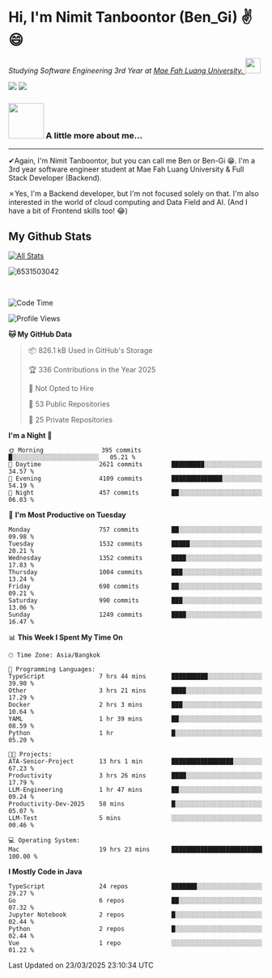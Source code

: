 # Hi, I'm Nimit Tanboontor (Ben_Gi) ✌😄
<p><em>Studying Software Engineering 3rd Year at <a href="https://en.mfu.ac.th/home.html"> Mae Fah Luang University.
</a><img src="https://media.giphy.com/media/WUlplcMpOCEmTGBtBW/giphy.gif" width="30"> </em></p>


[![](https://img.shields.io/badge/linkedin-%230077B5.svg?style=for-the-badge&logo=linkedin)]([https://www.linkedin.com/in/thanaphoom-babparn/](https://www.linkedin.com/in/nimit-tanbooutor-798139246/))
[![](https://img.shields.io/badge/Medium-12100E?style=for-the-badge&logo=medium&logoColor=white)](https://medium.com/@nimittanbooutor)

### <img src="https://media.giphy.com/media/VgCDAzcKvsR6OM0uWg/giphy.gif" width="70"> A little more about me...  

<hr> <!-- Horizontal line -->

&#10004;Again, I'm Nimit Tanboontor, but you can call me Ben or Ben-Gi 😁. I'm a 3rd year software engineer student at Mae Fah Luang University & Full Stack Developer (Backend).

&#10007;Yes, I'm a Backend developer, but I'm not focused solely on that. I'm also interested in the world of cloud computing and Data Field and AI. (And I have a bit of Frontend skills too! 😂)


## My Github Stats

[![All Stats](https://github-readme-stats.vercel.app/api?username=6531503042&show_icons=true&theme=algolia)](https://github.com/6531503042)

<p><img align="center" src="https://github-readme-streak-stats.herokuapp.com/?user=6531503042&" alt="6531503042" /></p>

<br />


<!--START_SECTION:waka-->
![Code Time](http://img.shields.io/badge/Code%20Time-393%20hrs%2011%20mins-blue)

![Profile Views](http://img.shields.io/badge/Profile%20Views-4-blue)

**🐱 My GitHub Data** 

> 📦 826.1 kB Used in GitHub's Storage 
 > 
> 🏆 336 Contributions in the Year 2025
 > 
> 🚫 Not Opted to Hire
 > 
> 📜 53 Public Repositories 
 > 
> 🔑 25 Private Repositories 
 > 
**I'm a Night 🦉** 

```text
🌞 Morning                395 commits         █░░░░░░░░░░░░░░░░░░░░░░░░   05.21 % 
🌆 Daytime                2621 commits        █████████░░░░░░░░░░░░░░░░   34.57 % 
🌃 Evening                4109 commits        ██████████████░░░░░░░░░░░   54.19 % 
🌙 Night                  457 commits         ██░░░░░░░░░░░░░░░░░░░░░░░   06.03 % 
```
📅 **I'm Most Productive on Tuesday** 

```text
Monday                   757 commits         ██░░░░░░░░░░░░░░░░░░░░░░░   09.98 % 
Tuesday                  1532 commits        █████░░░░░░░░░░░░░░░░░░░░   20.21 % 
Wednesday                1352 commits        ████░░░░░░░░░░░░░░░░░░░░░   17.83 % 
Thursday                 1004 commits        ███░░░░░░░░░░░░░░░░░░░░░░   13.24 % 
Friday                   698 commits         ██░░░░░░░░░░░░░░░░░░░░░░░   09.21 % 
Saturday                 990 commits         ███░░░░░░░░░░░░░░░░░░░░░░   13.06 % 
Sunday                   1249 commits        ████░░░░░░░░░░░░░░░░░░░░░   16.47 % 
```


📊 **This Week I Spent My Time On** 

```text
🕑︎ Time Zone: Asia/Bangkok

💬 Programming Languages: 
TypeScript               7 hrs 44 mins       ██████████░░░░░░░░░░░░░░░   39.90 % 
Other                    3 hrs 21 mins       ████░░░░░░░░░░░░░░░░░░░░░   17.29 % 
Docker                   2 hrs 3 mins        ███░░░░░░░░░░░░░░░░░░░░░░   10.64 % 
YAML                     1 hr 39 mins        ██░░░░░░░░░░░░░░░░░░░░░░░   08.59 % 
Python                   1 hr                █░░░░░░░░░░░░░░░░░░░░░░░░   05.20 % 

🐱‍💻 Projects: 
ATA-Senior-Project       13 hrs 1 min        █████████████████░░░░░░░░   67.23 % 
Productivity             3 hrs 26 mins       ████░░░░░░░░░░░░░░░░░░░░░   17.79 % 
LLM-Engineering          1 hr 47 mins        ██░░░░░░░░░░░░░░░░░░░░░░░   09.24 % 
Productivity-Dev-2025    58 mins             █░░░░░░░░░░░░░░░░░░░░░░░░   05.07 % 
LLM-Test                 5 mins              ░░░░░░░░░░░░░░░░░░░░░░░░░   00.46 % 

💻 Operating System: 
Mac                      19 hrs 23 mins      █████████████████████████   100.00 % 
```

**I Mostly Code in Java** 

```text
TypeScript               24 repos            ███████░░░░░░░░░░░░░░░░░░   29.27 % 
Go                       6 repos             ██░░░░░░░░░░░░░░░░░░░░░░░   07.32 % 
Jupyter Notebook         2 repos             █░░░░░░░░░░░░░░░░░░░░░░░░   02.44 % 
Python                   2 repos             █░░░░░░░░░░░░░░░░░░░░░░░░   02.44 % 
Vue                      1 repo              ░░░░░░░░░░░░░░░░░░░░░░░░░   01.22 % 
```




 Last Updated on 23/03/2025 23:10:34 UTC
<!--END_SECTION:waka-->
